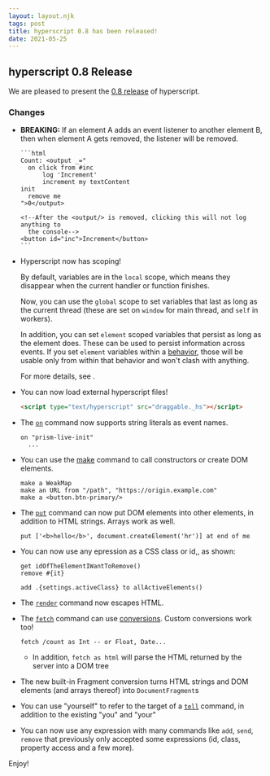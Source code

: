 ```yaml
---
layout: layout.njk
tags: post
title: hyperscript 0.8 has been released!
date: 2021-05-25
---
```


## hyperscript 0.8 Release

We are pleased to present the
[0.8 release](https://unpkg.com/browse/hyperscript.org@0.8/)
of hyperscript.

### Changes

- **BREAKING:** If an element A adds an event listener to another element B, then
  when element A gets removed, the listener will be removed.

      ```html
      Count: <output _="
      	on click from #inc
      		log 'Increment'
      		increment my textContent
      init
      	remove me
      ">0</output>

      <!--After the <output/> is removed, clicking this will not log anything to
      	the console-->
      <button id="inc">Increment</button>
      ```

- Hyperscript now has scoping!

  By default, variables are in the `local` scope, which means they disappear
  when the current handler or function finishes.

  Now, you can use the `global` scope to set variables that last as long as the
  current thread (these are set on `window` for main thread, and `self` in
  workers).

  In addition, you can set `element` scoped variables that persist as long as
  the element does. These can be used to persist information across events.
  If you set `element` variables within a [behavior](/features/behavior),
  those will be usable only from within that behavior and won't clash with
  anything.

  For more details, see [](). <!-- TODO -->

- You can now load external hyperscript files!

  ```html
  <script type="text/hyperscript" src="draggable._hs"></script>
  ```

- The [`on`](/commands/on) command now supports string literals as event
  names.

  ```hyperscript
  on "prism-live-init"
    ...
  ```

- You can use the [make](/commands/make) command to call constructors or
  create DOM elements.

  ```hyperscript
  make a WeakMap
  make an URL from "/path", "https://origin.example.com"
  make a <button.btn-primary/>
  ```

- The [`put`](/commands/put) command can now put DOM elements into other
  elements, in addition to HTML strings. Arrays work as well.

  ```hyperscript
  put ['<b>hello</b>', document.createElement('hr')] at end of me
  ```

- You can now use any epression as a CSS class or id,, as shown:

  ```hyperscript
  get idOfTheElementIWantToRemove()
  remove #{it}
  ```

  ```hyperscript
  add .{settings.activeClass} to allActiveElements()
  ```

- The [`render`](/commands/render) command now escapes HTML.

- The [`fetch`](/commands/fetch) command can use [conversions](/expressions/as).
  Custom conversions work too!

  ```hyperscript
  fetch /count as Int -- or Float, Date...
  ```

  - In addition, `fetch as html` will parse the HTML returned by the server
    into a DOM tree

- The new built-in Fragment conversion turns HTML strings and DOM elements
  (and arrays thereof) into `DocumentFragment`s

- You can use "yourself" to refer to the target of a [`tell`](/commands/tell)
  command, in addition to the existing "you" and "your"

- You can now use any expression with many commands like `add`, `send`, `remove`
  that previously only accepted some expressions (id, class, property access
  and a few more).

Enjoy!
